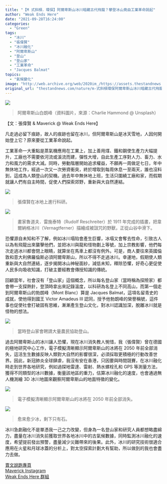 ```yaml
---
title: "【M 式斜槓．環保】阿爾卑斯山冰川暗藏古代飛龍？攀登冰山竟由工業革命說起"
author: "Weak Ends Here"
date: "2021-09-28T16:24:00"
categories:
  - "Green"
tags:
  - "冰川"
  - "張偉賢"
  - "冰川融化"
  - "阿爾卑斯山"
  - "登山"
  - "登山家"
  - "工業革命"
  - "Jacques Balmat"
topics:
  - "氣候變化"
image: "http://web.archive.org/web/2020im_/https://assets.thestandnews.com/media/photos/DmJ6yd7th8g.png"
original_url: "thestandnews.com/nature/m-式斜槓環保阿爾卑斯山冰川暗藏古代飛龍攀登冰山竟由工業革命說起"
---
```

![](http://web.archive.org/web/2020im_/https://assets.thestandnews.com/media/photos/DmJ6yd7th8g.png)
> 阿爾卑斯山白朗峰（資料圖片，來源：Charlie Hammond @ Unsplash）

【文：張偉賢 & Maverick @ Weak Ends Here】

凡走過必留下痕跡，故人的痕跡也留在冰川，但阿爾卑斯山是冰天雪地，人因何開始登上它？原來要從工業革命說起。

工業革命一大重點是蒸氣機應用在工業上，加上善用煤、鐵和鋼使生產力大幅提升，工廠也不需要依河流或溪流而建，彈性大增，自此生產工序對人力、畜力、水力和風力的需求大減。同時，勞動階層開始追求權益，不願再一周做足七日，年中無休地工作，經過一次又一次勞資衝突，終於增取到每周休息一至兩天，誰也沒料到，這成為人類登山的契機。過去年中無休地上班，生活只圍繞工廠和家，而假期就讓人們有自主時間，促使人們探索郊野，重新與大自然連結。

![](http://web.archive.org/web/2020im_/https://assets.thestandnews.com/media/photos/2339602688591993944.jpg)
> 張偉賢在冰地上進行科研。

![](http://web.archive.org/web/2020im_/https://assets.thestandnews.com/media/photos/7717048647618565184.jpg)
> 畫家魯道夫．雷施泰特（Rudolf Reschreiter）於 1911 年完成的插畫，把韋爾納格冰川（Vernagtferner）描繪成被詛咒的野獸，正從山谷中滑下。

恐懼源自未知和不了解，例如冰川塌陷會產生巨響，冰塌又會奪去性命，引致古人以為有飛龍出來襲擊他們，並把冰川與龍和怪物劃上等號，加上宗教影響，他們每次走過冰川都會閉上眼睛，就算坐在馬車上都沒有例外。可是，商人要往來英國倫敦和意大利佛羅倫斯必須阿爾卑斯山，所以不得不走過冰川。幸運地，假期使人類重新與大自然連結，逐步揭開冰山神秘面紗，減低未知，釋除恐懼，好奇心更促使人民多向吸收知識，打破主要經教會傳授知識的傳統。

回顧當年，社會沒有「登山家」這個概念，所以每名登山家（當時稱為探險家）都會帶一支探熱針，登頂時拿出來記錄溫度，以科研為名登上不同高山，而第一個走到阿爾卑斯山的勃朗峰（Mont Blanc）算是 Jacques Balmat，這項名留青史的成就，使他得到國王 Victor Amadeus III 認同，授予他勃朗峰的榮譽稱號，這件事也促使社會打破固有思維，漸漸產生登山文化，對冰川認識加深，脫離冰川就是怪物的想法。

![](http://web.archive.org/web/2020im_/https://assets.thestandnews.com/media/photos/4060881150101151779.jpg)
> 當時登山家會聘請大量農民協助登山。

過去阿爾卑斯山的冰川讓人恐懼，現在冰川消失教人惋惜，我（張偉賢）曾在德國的極地研究中心工作，電子模擬清晰顯示阿爾卑斯山的冰將在 2050 年前全部消失，這活生生數據反映人類對大自然的影響很深，必須採取更積極的行動改善世界。因此，新冠肺炎全球肆虐，我沒有安在香港，只因要與時間競賽，在冰川融化時走到世界各地研究，例如過探地雷達、雷射、熱水螺栓孔和 GPS 等測量方法，獲得不同類型的冰川數據，衡量該地區的重力，估算冰川融化的速度，也會通過無人機測繪 3D 冰川地圖來觀察阿爾卑斯山的地面特徵的變化。

![](http://web.archive.org/web/2020im_/https://assets.thestandnews.com/media/photos/2755305264079687253.jpg)
> 電子模擬清晰顯示阿爾卑斯山的冰將在 2050 年前全部消失。

![](http://web.archive.org/web/2020im_/https://assets.thestandnews.com/media/photos/7317713204371824373.jpg)
> 愈來愈少冰，剩下只有石。

冰川急劇融化不是單憑我一己之力改變，但身為一名登山家和研究人員都想略盡綿力，盡量在冰川消失前獲取世界各地冰川中的古氣候數據，同時監測冰川融化的速度，希望提前發出預警，盡量減少災難帶來的後果。此外，冰川的研究技術很適合應用在火星和月球冰蓋的分析上，對太空探索計劃大有幫助，所以做到的我也會盡力去做。

[賣文說跑專頁](http://web.archive.org/web/20211229132324/https://www.facebook.com/1841803306084163/)  
[Maverick Instagram](http://web.archive.org/web/20211229132324/https://www.instagram.com/maverick_au/)  
[Weak Ends Here 群組](http://web.archive.org/web/20211229132324/https://www.facebook.com/groups/498772610150499/)